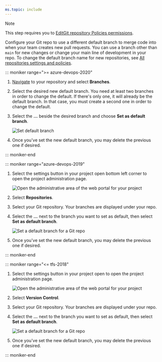```yaml
---
ms.topic: include
---
```


>[!NOTE]
>This step requires you to [EditGit repository Policies permissions](../set-git-repository-permissions.md).

Configure your Git repo to use a different default branch to merge code into when your team creates new pull requests.
You can use a branch other than `main` for new changes or change your main line of development in your repo. To change the default branch name for new repositories, see [All repositories settings and policies](../repository-settings.md#all-repositories-settings-and-policies).

::: moniker range=">= azure-devops-2020"

1. [Navigate](../../../project/navigation/go-to-project-repo.md) to your repository and select **Branches**.

1. Select the desired new default branch.
You need at least two branches in order to change the default.
If there's only one, it will already be the default branch.
In that case, you must create a second one in order to change the default.

1. Select the **...** beside the desired branch and choose **Set as default branch**.

   ![Set default branch](/azure/devops/repos/git/media/pull-requests/set-default-branch-in-product.png)

1. Once you've set the new default branch, you may delete the previous one if desired.

::: moniker-end

::: moniker range="azure-devops-2019"

1. Select the settings button in your project open bottom left corner to open the project administration page.

   ![Open the administrative area of the web portal for your project](/azure/devops/repos/git/media/pull-requests/gear-icon-settings-2019.png)

1. Select **Repositories**.

1. Select your Git repository. Your branches are displayed under your repo.

1. Select the **...** next to the branch you want to set as default, then select **Set as default branch**.

   ![Set a default branch for a Git repo](/azure/devops/repos/git/media/pull-requests/set-default-branch-2019.png)

1. Once you've set the new default branch, you may delete the previous one if desired.

::: moniker-end

::: moniker range="<= tfs-2018"

1. Select the settings button in your project open to open the project administration page.

   ![Open the administrative area of the web portal for your project](/azure/devops/repos/git/media/pull-requests/gear_icon_settings.png)

1. Select **Version Control**.

1. Select your Git repository. Your branches are displayed under your repo.

1. Select the **...** next to the branch you want to set as default, then select **Set as default branch**.

   ![Set a default branch for a Git repo](/azure/devops/repos/git/media/pull-requests/set_default_branch.png)

1. Once you've set the new default branch, you may delete the previous one if desired.

::: moniker-end
